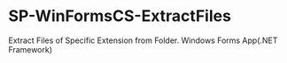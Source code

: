 # SP-WinFormsCS-ExtractFiles
Extract Files of Specific Extension from Folder.
Windows Forms App(.NET Framework)
